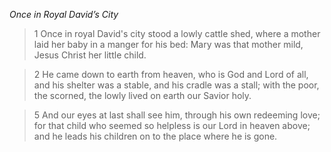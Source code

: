_Once in Royal David’s City_

> 1
Once in royal David's city
stood a lowly cattle shed,
where a mother laid her baby
in a manger for his bed:
Mary was that mother mild,
Jesus Christ her little child.

> 2
He came down to earth from heaven,
who is God and Lord of all,
and his shelter was a stable,
and his cradle was a stall;
with the poor, the scorned, the lowly
lived on earth our Savior holy.

> 5
And our eyes at last shall see him,
through his own redeeming love;
for that child who seemed so helpless
is our Lord in heaven above;
and he leads his children on
to the place where he is gone.
